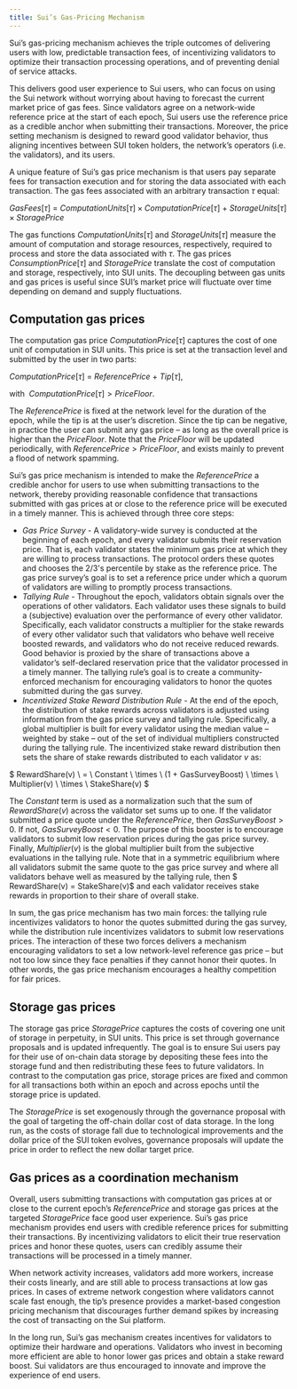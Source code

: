 ```yaml
---
title: Sui’s Gas-Pricing Mechanism
---
```


Sui’s gas-pricing mechanism achieves the triple outcomes of delivering users with low, predictable transaction fees, of incentivizing validators to optimize their transaction processing operations, and of preventing denial of service attacks. 

This delivers good user experience to Sui users, who can focus on using the Sui network without worrying about having to forecast the current market price of gas fees. Since validators agree on a network-wide reference price at the start of each epoch, Sui users use the reference price as a credible anchor when submitting their transactions. Moreover, the price setting mechanism is designed to reward good validator behavior, thus aligning incentives between SUI token holders, the network’s operators (i.e. the validators), and its users.

A unique feature of Sui’s gas price mechanism is that users pay separate fees for transaction execution and for storing the data associated with each transaction. The gas fees associated with an arbitrary transaction $\tau$ equal:

$GasFees[\tau] \ = \ ComputationUnits[\tau] \times ComputationPrice[\tau] \ + \ StorageUnits[\tau] \times StoragePrice$

The gas functions $ComputationUnits[\tau]$ and $StorageUnits[\tau]$ measure the amount of computation and storage resources, respectively, required to process and store the data associated with $\tau$. The gas prices $ConsumptionPrice[\tau]$ and $StoragePrice$ translate the cost of computation and storage, respectively, into SUI units. The decoupling between gas units and gas prices is useful since SUI’s market price will fluctuate over time depending on demand and supply fluctuations.

## Computation gas prices

The computation gas price $ComputationPrice[\tau]$ captures the cost of one unit of computation in SUI units. This price is set at the transaction level and submitted by the user in two parts:

$ComputationPrice[\tau] \ = \ ReferencePrice \ + \ Tip[\tau],$  

$\text{ with } \ ComputationPrice[\tau] > PriceFloor.$

The $ReferencePrice$ is fixed at the network level for the duration of the epoch, while the tip is at the user’s discretion. Since the tip can be negative, in practice the user can submit any gas price – as long as the overall price is higher than the $PriceFloor$. Note that the $PriceFloor$ will be updated periodically, with $ReferencePrice > PriceFloor$, and exists mainly to prevent a flood of network spamming.

Sui’s gas price mechanism is intended to make the $ReferencePrice$ a credible anchor for users to use when submitting transactions to the network, thereby providing reasonable confidence that transactions submitted with gas prices at or close to the reference price will be executed in a timely manner. This is achieved through three core steps:
* _Gas Price Survey_ - A validatory-wide survey is conducted at the beginning of each epoch, and every validator submits their reservation price. That is, each validator states the minimum gas price at which they are willing to process transactions. The protocol orders these quotes and chooses the 2/3's percentile by stake as the reference price. The gas price survey’s goal is to set a reference price under which a quorum of validators are willing to promptly process transactions.
* _Tallying Rule_ - Throughout the epoch, validators obtain signals over the operations of other validators. Each validator uses these signals to build a (subjective) evaluation over the performance of every other validator. Specifically, each validator constructs a multiplier for the stake rewards of every other validator such that validators who behave well receive boosted rewards, and validators who do not receive reduced rewards. Good behavior is proxied by the share of transactions above a validator’s self-declared reservation price that the validator processed in a timely manner. The tallying rule’s goal is to create a community-enforced mechanism for encouraging validators to honor the quotes submitted during the gas survey.
* _Incentivized Stake Reward Distribution Rule_ - At the end of the epoch, the distribution of stake rewards across validators is adjusted using information from the gas price survey and tallying rule. Specifically, a global multiplier is built for every validator using the median value – weighted by stake – out of the set of individual multipliers constructed during the tallying rule. The incentivized stake reward distribution then sets the share of stake rewards distributed to each validator $v$ as:

$ RewardShare(v) \ = \ Constant \ \times \ (1 + GasSurveyBoost) \ \times \ Multiplier(v) \ \times \ StakeShare(v) $

The $Constant$ term is used as a normalization such that the sum of $RewardShare(v)$ across the validator set sums up to one. If the validator submitted a price quote under the $ReferencePrice$, then $GasSurveyBoost > 0$. If not, $GasSurveyBoost < 0$. The purpose of this booster is to encourage validators to submit low reservation prices during the gas price survey. Finally, $Multiplier(v)$ is the global multiplier built from the subjective evaluations in the tallying rule. Note that in a symmetric equilibrium where all validators submit the same quote to the gas price survey and where all validators behave well as measured by the tallying rule, then $ RewardShare(v) = StakeShare(v)$ and each validator receives stake rewards in proportion to their share of overall stake.

In sum, the gas price mechanism has two main forces: the tallying rule incentivizes validators to honor the quotes submitted during the gas survey, while the distribution rule incentivizes validators to submit low reservations prices. The interaction of these two forces delivers a mechanism encouraging validators to set a low network-level reference gas price – but not too low since they face penalties if they cannot honor their quotes. In other words, the gas price mechanism encourages a healthy competition for fair prices.


## Storage gas prices

The storage gas price $StoragePrice$ captures the costs of covering one unit of storage in perpetuity, in SUI units. This price is set through governance proposals and is updated infrequently. The goal is to ensure Sui users pay for their use of on-chain data storage by depositing these fees into the storage fund and then redistributing these fees to future validators. In contrast to the computation gas price, storage prices are fixed and common for all transactions both within an epoch and across epochs until the storage price is updated.

The $StoragePrice$ is set exogenously through the governance proposal with the goal of targeting the off-chain dollar cost of data storage. In the long run, as the costs of storage fall due to technological improvements and the dollar price of the SUI token evolves, governance proposals will update the price in order to reflect the new dollar target price.


## Gas prices as a coordination mechanism

Overall, users submitting transactions with computation gas prices at or close to the current epoch’s $ReferencePrice$ and storage gas prices at the targeted $StoragePrice$ face good user experience. Sui’s gas price mechanism provides end users with credible reference prices for submitting their transactions. By incentivizing validators to elicit their true reservation prices and honor these quotes, users can credibly assume their transactions will be processed in a timely manner. 

When network activity increases, validators add more workers, increase their costs linearly, and are still able to process transactions at low gas prices. In cases of extreme network congestion where validators cannot scale fast enough, the tip’s presence provides a market-based congestion pricing mechanism that discourages further demand spikes by increasing the cost of transacting on the Sui platform.

In the long run, Sui’s gas mechanism creates incentives for validators to optimize their hardware and operations. Validators who invest in becoming more efficient are able to honor lower gas prices and obtain a stake reward boost. Sui validators are thus encouraged to innovate and improve the experience of end users.
